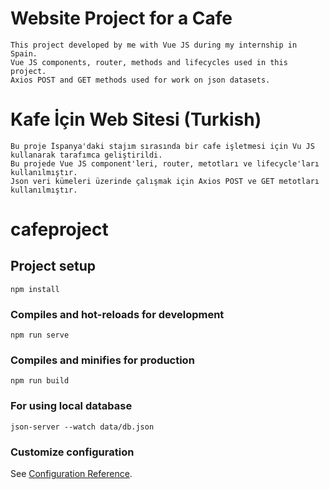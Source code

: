 # Website Project for a Cafe
```
This project developed by me with Vue JS during my internship in Spain.
Vue JS components, router, methods and lifecycles used in this project.
Axios POST and GET methods used for work on json datasets.
```

# Kafe İçin Web Sitesi (Turkish)
```
Bu proje İspanya'daki stajım sırasında bir cafe işletmesi için Vu JS kullanarak tarafımca geliştirildi.
Bu projede Vue JS component'leri, router, metotları ve lifecycle'ları kullanılmıştır.
Json veri kümeleri üzerinde çalışmak için Axios POST ve GET metotları kullanılmıştır.
```

# cafeproject

## Project setup
```
npm install
```

### Compiles and hot-reloads for development
```
npm run serve
```

### Compiles and minifies for production
```
npm run build
```

### For using local database
```
json-server --watch data/db.json
```

### Customize configuration
See [Configuration Reference](https://cli.vuejs.org/config/).
